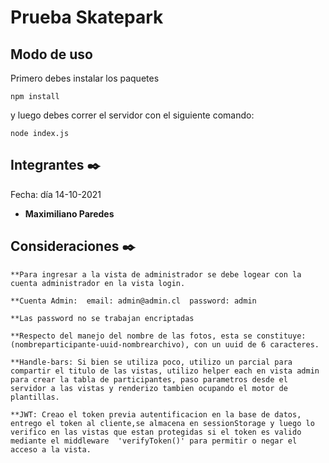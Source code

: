# Prueba Skatepark

## Modo de uso

Primero debes instalar los paquetes

```
npm install
```

y luego debes correr el servidor con el siguiente comando:

```
node index.js
```

## Integrantes ✒️

Fecha: día 14-10-2021
- **Maximiliano Paredes**

## Consideraciones ✒️
```
**Para ingresar a la vista de administrador se debe logear con la cuenta administrador en la vista login.
```
```
**Cuenta Admin:  email: admin@admin.cl  password: admin
```
```
**Las password no se trabajan encriptadas
```
```
**Respecto del manejo del nombre de las fotos, esta se constituye: (nombreparticipante-uuid-nombrearchivo), con un uuid de 6 caracteres.
```
```
**Handle-bars: Si bien se utiliza poco, utilizo un parcial para compartir el titulo de las vistas, utilizo helper each en vista admin para crear la tabla de participantes, paso parametros desde el servidor a las vistas y renderizo tambien ocupando el motor de plantillas.
```
```
**JWT: Creao el token previa autentificacion en la base de datos, entrego el token al cliente,se almacena en sessionStorage y luego lo verifico en las vistas que estan protegidas si el token es valido mediante el middleware  'verifyToken()' para permitir o negar el acceso a la vista.
```
